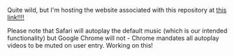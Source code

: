 Quite wild, but I'm hosting the website associated with this repository at [this link!!!!](https://music-box-frontend.vercel.app)

Please note that Safari will autoplay the default music (which is our intended functionality) but Google Chrome will not - Chrome mandates all autoplay videos to be muted on user entry. Working on this!
